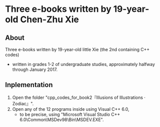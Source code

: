 # Three e-books written by 19-year-old Chen-Zhu Xie

<!-- ## Description -->
## About
Three e-books written by 19-year-old little Xie (the 2nd containing C++ codes)  
* written in grades 1-2 of undergraduate studies, approximately halfway through January 2017.

## Inplementation
1. Open the folder "cpp_codes_for_book2『Illusions of Illustrations · Zodiac』".
2. Open any of the 12 programs inside using Visual C++ 6.0,  
    * to be precise, using "Microsoft Visual Studio C++ 6.0\Common\MSDev98\Bin\MSDEV.EXE".

<!-- ## Software Architecture
Software architecture description

## Installation

1.  xxxx
2.  xxxx
3.  xxxx

## Instructions

1.  xxxx
2.  xxxx
3.  xxxx

## Contribution

1.  Fork the repository
2.  Create Feat_xxx branch
3.  Commit your code
4.  Create Pull Request


## Gitee Feature

1.  You can use Readme\_XXX.md to support different languages, such as Readme\_en.md, Readme\_zh.md
2.  Gitee blog [blog.gitee.com](https://blog.gitee.com)
3.  Explore open source project [https://gitee.com/explore](https://gitee.com/explore)
4.  The most valuable open source project [GVP](https://gitee.com/gvp)
5.  The manual of Gitee [https://gitee.com/help](https://gitee.com/help)
6.  The most popular members  [https://gitee.com/gitee-stars/](https://gitee.com/gitee-stars/) -->
